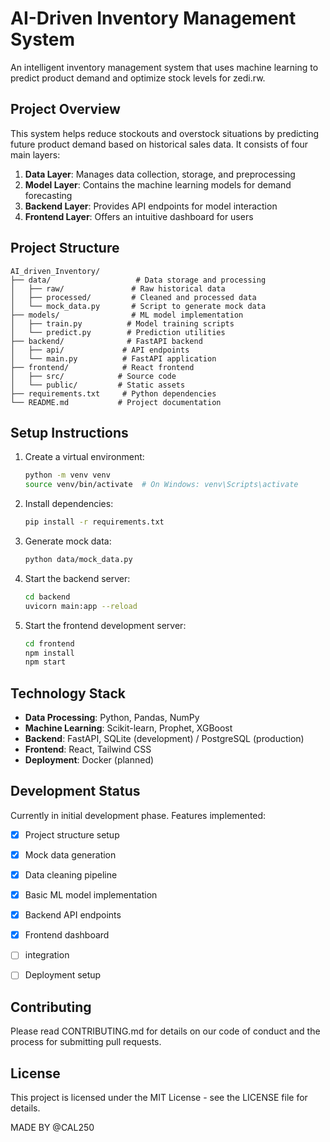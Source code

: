 # AI-Driven Inventory Management System

An intelligent inventory management system that uses machine learning to predict product demand and optimize stock levels for zedi.rw.

## Project Overview

This system helps reduce stockouts and overstock situations by predicting future product demand based on historical sales data. It consists of four main layers:

1. **Data Layer**: Manages data collection, storage, and preprocessing
2. **Model Layer**: Contains the machine learning models for demand forecasting
3. **Backend Layer**: Provides API endpoints for model interaction
4. **Frontend Layer**: Offers an intuitive dashboard for users

## Project Structure

```
AI_driven_Inventory/
├── data/                   # Data storage and processing
│   ├── raw/               # Raw historical data
│   ├── processed/         # Cleaned and processed data
│   └── mock_data.py       # Script to generate mock data
├── models/                # ML model implementation
│   ├── train.py          # Model training scripts
│   └── predict.py        # Prediction utilities
├── backend/              # FastAPI backend
│   ├── api/             # API endpoints
│   └── main.py          # FastAPI application
├── frontend/            # React frontend
│   ├── src/            # Source code
│   └── public/         # Static assets
├── requirements.txt     # Python dependencies
└── README.md           # Project documentation
```

## Setup Instructions

1. Create a virtual environment:
   ```bash
   python -m venv venv
   source venv/bin/activate  # On Windows: venv\Scripts\activate
   ```

2. Install dependencies:
   ```bash
   pip install -r requirements.txt
   ```

3. Generate mock data:
   ```bash
   python data/mock_data.py
   ```

4. Start the backend server:
   ```bash
   cd backend
   uvicorn main:app --reload
   ```

5. Start the frontend development server:
   ```bash
   cd frontend
   npm install
   npm start
   ```

## Technology Stack

- **Data Processing**: Python, Pandas, NumPy
- **Machine Learning**: Scikit-learn, Prophet, XGBoost
- **Backend**: FastAPI, SQLite (development) / PostgreSQL (production)
- **Frontend**: React, Tailwind CSS
- **Deployment**: Docker (planned)

## Development Status

Currently in initial development phase. Features implemented:
- [x] Project structure setup
- [x] Mock data generation
- [x] Data cleaning pipeline
- [x] Basic ML model implementation
- [x] Backend API endpoints
- [x] Frontend dashboard
- [ ] integration 
- [ ] Deployment setup


## Contributing

Please read CONTRIBUTING.md for details on our code of conduct and the process for submitting pull requests.

## License

This project is licensed under the MIT License - see the LICENSE file for details. 

MADE BY @CAL250